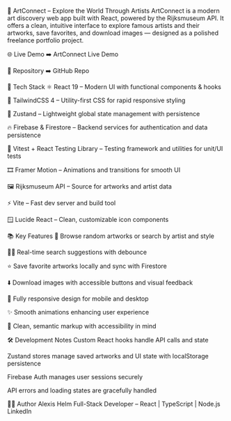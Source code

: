 🎨 ArtConnect – Explore the World Through Artists
ArtConnect is a modern art discovery web app built with React, powered by the Rijksmuseum API. It offers a clean, intuitive interface to explore famous artists and their artworks, save favorites, and download images — designed as a polished freelance portfolio project.

🌐 Live Demo
➡️ ArtConnect Live Demo

📂 Repository
➡️ GitHub Repo

🚀 Tech Stack
⚛️ React 19 – Modern UI with functional components & hooks

💨 TailwindCSS 4 – Utility-first CSS for rapid responsive styling

🔄 Zustand – Lightweight global state management with persistence

🔥 Firebase & Firestore – Backend services for authentication and data persistence

🧪 Vitest + React Testing Library – Testing framework and utilities for unit/UI tests

🎞 Framer Motion – Animations and transitions for smooth UI

🖼 Rijksmuseum API – Source for artworks and artist data

⚡ Vite – Fast dev server and build tool

🪟 Lucide React – Clean, customizable icon components

📚 Key Features
🎨 Browse random artworks or search by artist and style

🕵️‍♂️ Real-time search suggestions with debounce

⭐ Save favorite artworks locally and sync with Firestore

⬇️ Download images with accessible buttons and visual feedback

📱 Fully responsive design for mobile and desktop

✨ Smooth animations enhancing user experience

🔗 Clean, semantic markup with accessibility in mind

🛠 Development Notes
Custom React hooks handle API calls and state

Zustand stores manage saved artworks and UI state with localStorage persistence

Firebase Auth manages user sessions securely

API errors and loading states are gracefully handled

👨‍💻 Author
Alexis Helm
Full-Stack Developer – React | TypeScript | Node.js
LinkedIn
